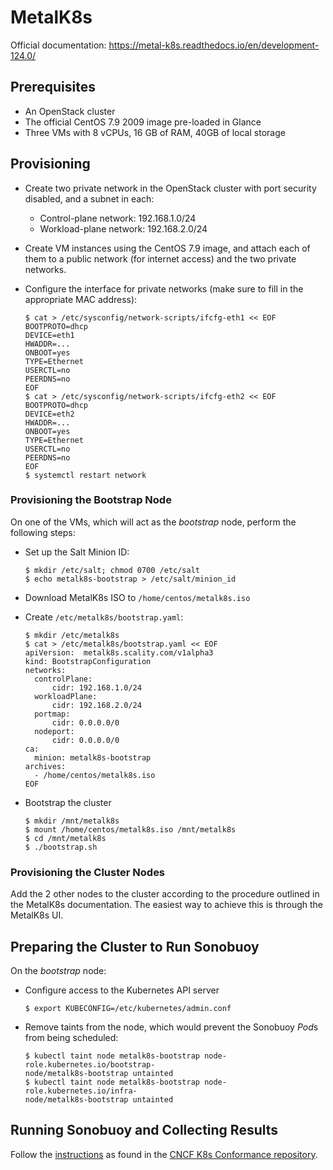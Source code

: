 # MetalK8s
Official documentation: https://metal-k8s.readthedocs.io/en/development-124.0/

## Prerequisites
- An OpenStack cluster
- The official CentOS 7.9 2009 image pre-loaded in Glance
- Three VMs with 8 vCPUs, 16 GB of RAM, 40GB of local storage

## Provisioning
- Create two private network in the OpenStack cluster with port security
  disabled, and a subnet in each:

  * Control-plane network: 192.168.1.0/24
  * Workload-plane network: 192.168.2.0/24

- Create VM instances using the CentOS 7.9 image, and attach each of them to a
  public network (for internet access) and the two private networks.

- Configure the interface for private networks (make sure to fill in the
  appropriate MAC address):

  ```
  $ cat > /etc/sysconfig/network-scripts/ifcfg-eth1 << EOF
  BOOTPROTO=dhcp
  DEVICE=eth1
  HWADDR=...
  ONBOOT=yes
  TYPE=Ethernet
  USERCTL=no
  PEERDNS=no
  EOF
  $ cat > /etc/sysconfig/network-scripts/ifcfg-eth2 << EOF
  BOOTPROTO=dhcp
  DEVICE=eth2
  HWADDR=...
  ONBOOT=yes
  TYPE=Ethernet
  USERCTL=no
  PEERDNS=no
  EOF
  $ systemctl restart network
  ```

### Provisioning the Bootstrap Node
On one of the VMs, which will act as the *bootstrap* node, perform the following
steps:

- Set up the Salt Minion ID:

  ```
  $ mkdir /etc/salt; chmod 0700 /etc/salt
  $ echo metalk8s-bootstrap > /etc/salt/minion_id
  ```

- Download MetalK8s ISO to `/home/centos/metalk8s.iso`

- Create `/etc/metalk8s/bootstrap.yaml`:

  ```
  $ mkdir /etc/metalk8s
  $ cat > /etc/metalk8s/bootstrap.yaml << EOF
  apiVersion:  metalk8s.scality.com/v1alpha3
  kind: BootstrapConfiguration
  networks:
    controlPlane:
        cidr: 192.168.1.0/24
    workloadPlane:
        cidr: 192.168.2.0/24
    portmap:
        cidr: 0.0.0.0/0
    nodeport:
        cidr: 0.0.0.0/0
  ca:
    minion: metalk8s-bootstrap
  archives:
    - /home/centos/metalk8s.iso
  EOF
  ```

- Bootstrap the cluster

  ```
  $ mkdir /mnt/metalk8s
  $ mount /home/centos/metalk8s.iso /mnt/metalk8s
  $ cd /mnt/metalk8s
  $ ./bootstrap.sh
  ```

### Provisioning the Cluster Nodes
Add the 2 other nodes to the cluster according to the procedure outlined in the
MetalK8s documentation. The easiest way to achieve this is through the MetalK8s
UI.

## Preparing the Cluster to Run Sonobuoy
On the *bootstrap* node:

- Configure access to the Kubernetes API server

  ```
  $ export KUBECONFIG=/etc/kubernetes/admin.conf
  ```

- Remove taints from the node, which would prevent the Sonobuoy *Pod*s from
  being scheduled:

  ```
  $ kubectl taint node metalk8s-bootstrap node-role.kubernetes.io/bootstrap-
  node/metalk8s-bootstrap untainted
  $ kubectl taint node metalk8s-bootstrap node-role.kubernetes.io/infra-
  node/metalk8s-bootstrap untainted
  ```

## Running Sonobuoy and Collecting Results
Follow the
[instructions](https://github.com/cncf/k8s-conformance/blob/master/instructions.md)
as found in the [CNCF K8s Conformance repository](https://github.com/cncf/k8s-conformance).
